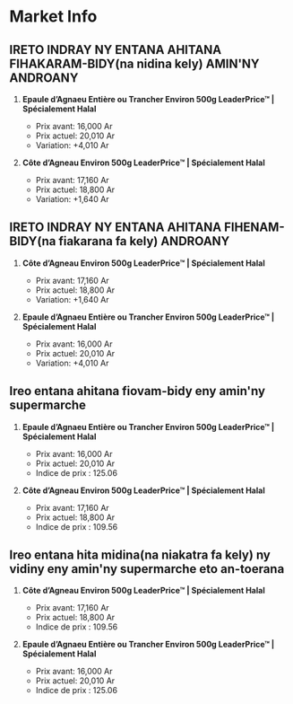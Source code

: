 # Market Info

## IRETO INDRAY NY ENTANA AHITANA FIHAKARAM-BIDY(na nidina kely) AMIN'NY ANDROANY

1. **Epaule d’Agnaeu Entière ou Trancher Environ 500g LeaderPrice™ | Spécialement Halal**
   - Prix avant: 16,000 Ar
   - Prix actuel: 20,010 Ar
   - Variation: +4,010 Ar

2. **Côte d’Agneau Environ 500g LeaderPrice™ | Spécialement Halal**
   - Prix avant: 17,160 Ar
   - Prix actuel: 18,800 Ar
   - Variation: +1,640 Ar

## IRETO INDRAY NY ENTANA AHITANA FIHENAM-BIDY(na fiakarana fa kely) ANDROANY

1. **Côte d’Agneau Environ 500g LeaderPrice™ | Spécialement Halal**
   - Prix avant: 17,160 Ar
   - Prix actuel: 18,800 Ar
   - Variation: +1,640 Ar

2. **Epaule d’Agnaeu Entière ou Trancher Environ 500g LeaderPrice™ | Spécialement Halal**
   - Prix avant: 16,000 Ar
   - Prix actuel: 20,010 Ar
   - Variation: +4,010 Ar

## Ireo entana ahitana fiovam-bidy eny amin'ny supermarche

1. **Epaule d’Agnaeu Entière ou Trancher Environ 500g LeaderPrice™ | Spécialement Halal**
   - Prix avant: 16,000 Ar
   - Prix actuel: 20,010 Ar
   - Indice de prix : 125.06

2. **Côte d’Agneau Environ 500g LeaderPrice™ | Spécialement Halal**
   - Prix avant: 17,160 Ar
   - Prix actuel: 18,800 Ar
   - Indice de prix : 109.56

## Ireo entana hita midina(na niakatra fa kely) ny vidiny eny amin'ny supermarche eto an-toerana

1. **Côte d’Agneau Environ 500g LeaderPrice™ | Spécialement Halal**
   - Prix avant: 17,160 Ar
   - Prix actuel: 18,800 Ar
   - Indice de prix : 109.56

2. **Epaule d’Agnaeu Entière ou Trancher Environ 500g LeaderPrice™ | Spécialement Halal**
   - Prix avant: 16,000 Ar
   - Prix actuel: 20,010 Ar
   - Indice de prix : 125.06

